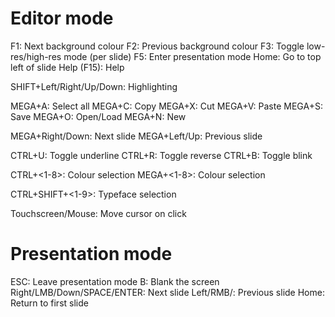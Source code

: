# Editor mode
F1: Next background colour
F2: Previous background colour
F3: Toggle low-res/high-res mode (per slide)
F5: Enter presentation mode
Home: Go to top left of slide
Help (F15): Help

SHIFT+Left/Right/Up/Down: Highlighting

MEGA+A: Select all
MEGA+C: Copy
MEGA+X: Cut
MEGA+V: Paste
MEGA+S: Save
MEGA+O: Open/Load
MEGA+N: New

MEGA+Right/Down: Next slide
MEGA+Left/Up: Previous slide

CTRL+U: Toggle underline
CTRL+R: Toggle reverse
CTRL+B: Toggle blink


CTRL+<1-8>: Colour selection
MEGA+<1-8>: Colour selection

CTRL+SHIFT+<1-9>: Typeface selection

Touchscreen/Mouse: Move cursor on click

# Presentation mode
ESC: Leave presentation mode
B: Blank the screen
Right/LMB/Down/SPACE/ENTER: Next slide
Left/RMB/: Previous slide
Home: Return to first slide